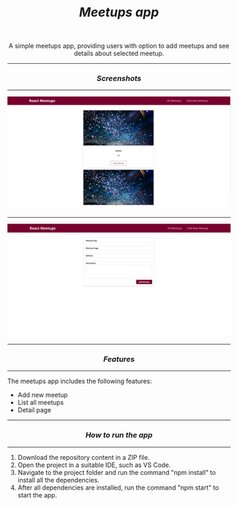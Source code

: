 <h1 align="center"><i>Meetups app</i></h1>

<br>

<p align="center"> A simple meetups app, providing users with option to add meetups and see details about selected meetup.
</p>

<hr>

<h3 align="center"><i>Screenshots</i></h3>

<hr>

<p>
    <img src="./images/meetups.jpg"/>
    <hr>
    <img src="./images/add.jpg"/>
<p>

<hr>

<h3 align="center"><i>Features</i></h3>

<hr>

<p>The meetups app includes the following features:</p>

<ul>
    <li>Add new meetup</li>
    <li>List all meetups</li>
    <li>Detail page</li>
</ul>

<hr>

<h3 align="center"><i>How to run the app</i></h3>

<hr>

<ol>
    <li>Download the repository content in a ZIP file.</li>
    <li>Open the project in a suitable IDE, such as VS Code.</li>
    <li>Navigate to the project folder and run the command "npm install" to install all the dependencies.</li>
    <li>After all dependencies are installed, run the command "npm start" to start the app.</li>
</ol>
